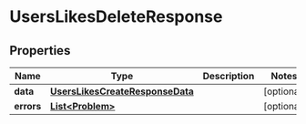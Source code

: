 

# UsersLikesDeleteResponse


## Properties

| Name | Type | Description | Notes |
|------------ | ------------- | ------------- | -------------|
|**data** | [**UsersLikesCreateResponseData**](UsersLikesCreateResponseData.md) |  |  [optional] |
|**errors** | [**List&lt;Problem&gt;**](Problem.md) |  |  [optional] |



